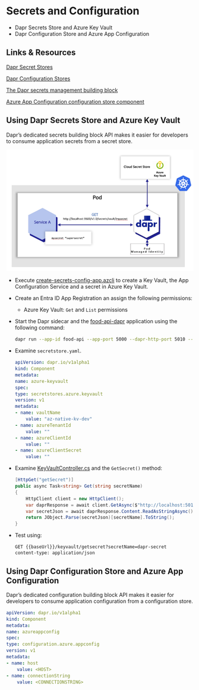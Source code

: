 # Secrets and Configuration

- Dapr Secrets Store and Azure Key Vault
- Dapr Configuration Store and Azure App Configuration

## Links & Resources

[Dapr Secret Stores](https://docs.dapr.io/reference/components-reference/supported-secret-stores/)

[Dapr Configuration Stores](https://docs.dapr.io/reference/components-reference/supported-configuration-stores/)

[The Dapr secrets management building block](https://learn.microsoft.com/en-us/dotnet/architecture/dapr-for-net-developers/secrets-management)

[Azure App Configuration configuration store component](https://docs.dapr.io/reference/components-reference/supported-configuration-stores/azure-appconfig-configuration-store/)

## Using Dapr Secrets Store and Azure Key Vault

Dapr’s dedicated secrets building block API makes it easier for developers to consume application secrets from a secret store. 

![Dapr Secrets](_images/secrets.png)

- Execute [create-secrets-config-app.azcli](create-secrets-config-app.azcli) to create a Key Vault, the App Configuration Service and a secret in Azure Key Vault.

- Create an Entra ID App Registration an assign the following permissions:

    - Azure Key Vault: `Get` and `List` permissions

- Start the Dapr sidecar and the [food-api-dapr](../00-app//food-api-dapr/) application using the following command:

    ```bash
    dapr run --app-id food-api --app-port 5000 --dapr-http-port 5010 --resources-path './components' dotnet run
    ```

- Examine `secretstore.yaml`. 

    ```yaml
    apiVersion: dapr.io/v1alpha1
    kind: Component
    metadata:
    name: azure-keyvault
    spec:
    type: secretstores.azure.keyvault
    version: v1
    metadata:
    - name: vaultName
        value: "az-native-kv-dev"
    - name: azureTenantId
        value: ""
    - name: azureClientId
        value: ""
    - name: azureClientSecret
        value: ""
    ```

- Examine [KeyVaultController.cs](../00-app/food-service-dapr/Controllers/KeyVaultController.cs) and the `GetSecret()` method:

    ```c#    
    [HttpGet("getSecret")]
    public async Task<string> Get(string secretName)
    {
        HttpClient client = new HttpClient();
        var daprResponse = await client.GetAsync($"http://localhost:5010/v1.0/secrets/azurekeyvault/{secretName}");
        var secretJson = await daprResponse.Content.ReadAsStringAsync();
        return JObject.Parse(secretJson)[secretName].ToString();
    }
    ```

- Test using:

    ```
    GET {{baseUrl}}/keyvault/getsecret?secretName=dapr-secret
    content-type: application/json
    ```

## Using Dapr Configuration Store and Azure App Configuration

Dapr’s dedicated configuration building block API makes it easier for developers to consume application configuration from a configuration store.

```yaml
apiVersion: dapr.io/v1alpha1
kind: Component
metadata:
name: azureappconfig
spec:
type: configuration.azure.appconfig
version: v1
metadata:
- name: host 
    value: <HOST>
- name: connectionString 
    value: <CONNECTIONSTRING>
```